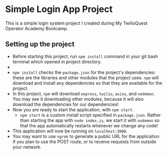# Simple Login App Project

This is a simple login system project I created during My TwilioQuest Operator Academy Bootcamp.  

## Setting up the project

- Before starting this project, run `npm install` command in your git bash terminal which opened in project directory.
- 
- `npm install` checks the `package.json` for the project's dependencies: these are the libraries and other modules that the project uses. `npm` will download and install any dependencies so that they are available for the project.
- In this project, `npm` will download `express`, `twilio`, `axios`, and `nodemon`. You may see it downloading other modules, because it will also download the dependencies for our dependencies!
- Now you are ready to start the application, with `npm start`.
  - `npm start` is a custom install script specified in `package.json`. Rather than starting the app with `node index.js`, we start it with `nodemon` so that the app automatically restarts whenever we change any code!
- This application will now be running on `localhost:3000`.
- You may want to use `ngrok` to generate a public URL for the application if you plan to use the POST route, or to receive requests from outside your network.

